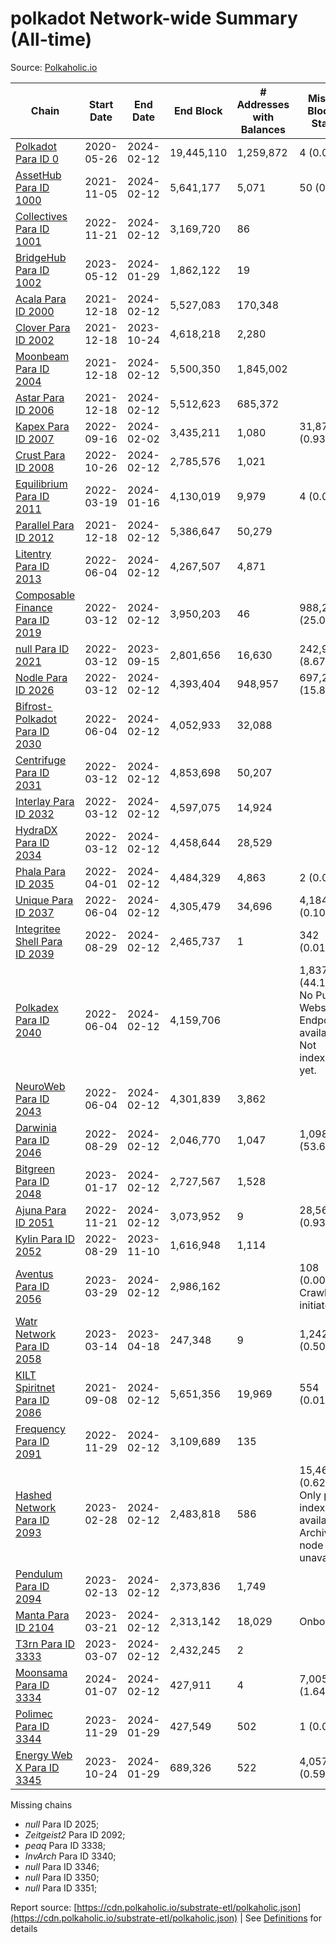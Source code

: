 # polkadot Network-wide Summary (All-time)

Source: [Polkaholic.io](https://polkaholic.io)


| Chain            | Start Date | End Date | End Block | # Addresses with Balances | Missing Blocks / Status |
| ---------------- | ---------- | ---------| --------- | ------------------------- | ----------------------- |
| [Polkadot Para ID 0](/polkadot/0-polkadot) | 2020-05-26 | 2024-02-12 | 19,445,110 |  1,259,872 | 4 (0.00%)  |
| [AssetHub Para ID 1000](/polkadot/1000-assethub) | 2021-11-05 | 2024-02-12 | 5,641,177 |  5,071 | 50 (0.00%)  |
| [Collectives Para ID 1001](/polkadot/1001-collectives) | 2022-11-21 | 2024-02-12 | 3,169,720 |  86 |    |
| [BridgeHub Para ID 1002](/polkadot/1002-bridgehub) | 2023-05-12 | 2024-01-29 | 1,862,122 |  19 |    |
| [Acala Para ID 2000](/polkadot/2000-acala) | 2021-12-18 | 2024-02-12 | 5,527,083 |  170,348 |    |
| [Clover Para ID 2002](/polkadot/2002-clover) | 2021-12-18 | 2023-10-24 | 4,618,218 |  2,280 |    |
| [Moonbeam Para ID 2004](/polkadot/2004-moonbeam) | 2021-12-18 | 2024-02-12 | 5,500,350 |  1,845,002 |    |
| [Astar Para ID 2006](/polkadot/2006-astar) | 2021-12-18 | 2024-02-12 | 5,512,623 |  685,372 |    |
| [Kapex Para ID 2007](/polkadot/2007-kapex) | 2022-09-16 | 2024-02-02 | 3,435,211 |  1,080 | 31,872 (0.93%)  |
| [Crust Para ID 2008](/polkadot/2008-crust) | 2022-10-26 | 2024-02-12 | 2,785,576 |  1,021 |    |
| [Equilibrium Para ID 2011](/polkadot/2011-equilibrium) | 2022-03-19 | 2024-01-16 | 4,130,019 |  9,979 | 4 (0.00%)  |
| [Parallel Para ID 2012](/polkadot/2012-parallel) | 2021-12-18 | 2024-02-12 | 5,386,647 |  50,279 |    |
| [Litentry Para ID 2013](/polkadot/2013-litentry) | 2022-06-04 | 2024-02-12 | 4,267,507 |  4,871 |    |
| [Composable Finance Para ID 2019](/polkadot/2019-composable) | 2022-03-12 | 2024-02-12 | 3,950,203 |  46 | 988,228 (25.02%)  |
| [null Para ID 2021](/polkadot/2021-efinity) | 2022-03-12 | 2023-09-15 | 2,801,656 |  16,630 | 242,949 (8.67%)  |
| [Nodle Para ID 2026](/polkadot/2026-nodle) | 2022-03-12 | 2024-02-12 | 4,393,404 |  948,957 | 697,249 (15.87%)  |
| [Bifrost-Polkadot Para ID 2030](/polkadot/2030-bifrost) | 2022-06-04 | 2024-02-12 | 4,052,933 |  32,088 |    |
| [Centrifuge Para ID 2031](/polkadot/2031-centrifuge) | 2022-03-12 | 2024-02-12 | 4,853,698 |  50,207 |    |
| [Interlay Para ID 2032](/polkadot/2032-interlay) | 2022-03-12 | 2024-02-12 | 4,597,075 |  14,924 |    |
| [HydraDX Para ID 2034](/polkadot/2034-hydradx) | 2022-03-12 | 2024-02-12 | 4,458,644 |  28,529 |    |
| [Phala Para ID 2035](/polkadot/2035-phala) | 2022-04-01 | 2024-02-12 | 4,484,329 |  4,863 | 2 (0.00%)  |
| [Unique Para ID 2037](/polkadot/2037-unique) | 2022-06-04 | 2024-02-12 | 4,305,479 |  34,696 | 4,184 (0.10%)  |
| [Integritee Shell Para ID 2039](/polkadot/2039-integritee) | 2022-08-29 | 2024-02-12 | 2,465,737 |  1 | 342 (0.01%)  |
| [Polkadex Para ID 2040](/polkadot/2040-polkadex) | 2022-06-04 | 2024-02-12 | 4,159,706 |   | 1,837,152 (44.17%) No Public Websocket Endpoint available: Not indexing yet. |
| [NeuroWeb Para ID 2043](/polkadot/2043-neuroweb) | 2022-06-04 | 2024-02-12 | 4,301,839 |  3,862 |    |
| [Darwinia Para ID 2046](/polkadot/2046-darwinia) | 2022-08-29 | 2024-02-12 | 2,046,770 |  1,047 | 1,098,047 (53.65%)  |
| [Bitgreen Para ID 2048](/polkadot/2048-bitgreen) | 2023-01-17 | 2024-02-12 | 2,727,567 |  1,528 |    |
| [Ajuna Para ID 2051](/polkadot/2051-ajuna) | 2022-11-21 | 2024-02-12 | 3,073,952 |  9 | 28,565 (0.93%)  |
| [Kylin Para ID 2052](/polkadot/2052-kylin) | 2022-08-29 | 2023-11-10 | 1,616,948 |  1,114 |    |
| [Aventus Para ID 2056](/polkadot/2056-aventus) | 2023-03-29 | 2024-02-12 | 2,986,162 |   | 108 (0.00%) Crawling initiated |
| [Watr Network Para ID 2058](/polkadot/2058-watr) | 2023-03-14 | 2023-04-18 | 247,348 |  9 | 1,242 (0.50%)  |
| [KILT Spiritnet Para ID 2086](/polkadot/2086-kilt) | 2021-09-08 | 2024-02-12 | 5,651,356 |  19,969 | 554 (0.01%)  |
| [Frequency Para ID 2091](/polkadot/2091-frequency) | 2022-11-29 | 2024-02-12 | 3,109,689 |  135 |    |
| [Hashed Network Para ID 2093](/polkadot/2093-hashed) | 2023-02-28 | 2024-02-12 | 2,483,818 |  586 | 15,464 (0.62%) Only partial index available: Archive node unavailable |
| [Pendulum Para ID 2094](/polkadot/2094-pendulum) | 2023-02-13 | 2024-02-12 | 2,373,836 |  1,749 |    |
| [Manta Para ID 2104](/polkadot/2104-manta) | 2023-03-21 | 2024-02-12 | 2,313,142 |  18,029 |   Onboarding |
| [T3rn Para ID 3333](/polkadot/3333-t3rn) | 2023-03-07 | 2024-02-12 | 2,432,245 |  2 |    |
| [Moonsama Para ID 3334](/polkadot/3334-moonsama) | 2024-01-07 | 2024-02-12 | 427,911 |  4 | 7,005 (1.64%)  |
| [Polimec Para ID 3344](/polkadot/3344-polimec) | 2023-11-29 | 2024-01-29 | 427,549 |  502 | 1 (0.00%)  |
| [Energy Web X Para ID 3345](/polkadot/3345-energywebx) | 2023-10-24 | 2024-01-29 | 689,326 |  522 | 4,057 (0.59%)  |

Missing chains


* *null* Para ID 2025; 
* *Zeitgeist2* Para ID 2092; 
* *peaq* Para ID 3338; 
* *InvArch* Para ID 3340; 
* *null* Para ID 3346; 
* *null* Para ID 3350; 
* *null* Para ID 3351; 

Report source: [https://cdn.polkaholic.io/substrate-etl/polkaholic.json](https://cdn.polkaholic.io/substrate-etl/polkaholic.json) | See [Definitions](/DEFINITIONS.md) for details
